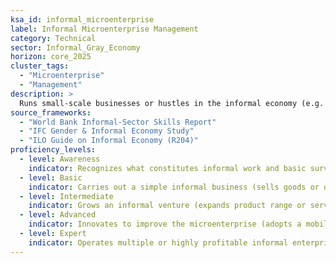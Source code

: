 ```yaml
---  
ksa_id: informal_microenterprise  
label: Informal Microenterprise Management  
category: Technical  
sector: Informal_Gray_Economy  
horizon: core_2025  
cluster_tags:
  - "Microenterprise"
  - "Management"
description: >  
  Runs small-scale businesses or hustles in the informal economy (e.g. street vending, unregistered home services); handles operations without formal frameworks – manages cash transactions, informal credit, supply sourcing through personal networks – demonstrating adaptability and entrepreneurial problem-solving under resource constraints.  
source_frameworks:
  - "World Bank Informal-Sector Skills Report"
  - "IFC Gender & Informal Economy Study"
  - "ILO Guide on Informal Economy (R204)"  
proficiency_levels:  
  - level: Awareness  
    indicator: Recognizes what constitutes informal work and basic survival strategies used (e.g. rotating savings clubs, cash-only sales).  
  - level: Basic  
    indicator: Carries out a simple informal business (sells goods or offers a service locally); keeps basic mental/written notes of sales and costs; uses personal connections to find customers.  
  - level: Intermediate  
    indicator: Grows an informal venture (expands product range or service reach); manages relationships with suppliers and customers reliably; navigates local informal rules or norms (market times, community credit practices).  
  - level: Advanced  
    indicator: Innovates to improve the microenterprise (adopts a mobile phone for orders/payments even if business unregistered); mentors others in the community starting their own informal ventures; adapts quickly to regulatory changes or enforcement crackdowns by shifting methods.  
  - level: Expert  
    indicator: Operates multiple or highly profitable informal enterprises; plays a leadership role in informal sector networks; engages with NGOs or local authorities to improve conditions for informal traders, aligning with ILO recommendations for transitioning to formality.  
---  
```

